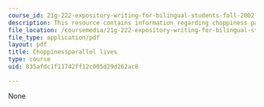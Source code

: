 ```yaml
---
course_id: 21g-222-expository-writing-for-bilingual-students-fall-2002
description: This resource contains information regarding choppiness parallel lives.
file_location: /coursemedia/21g-222-expository-writing-for-bilingual-students-fall-2002/835afdc1f11742ff12c005d29d262ac8_MIT21G_222F02_choppinesspa.pdf
file_type: application/pdf
layout: pdf
title: Choppinessparallel lives
type: course
uid: 835afdc1f11742ff12c005d29d262ac8

---
```

None